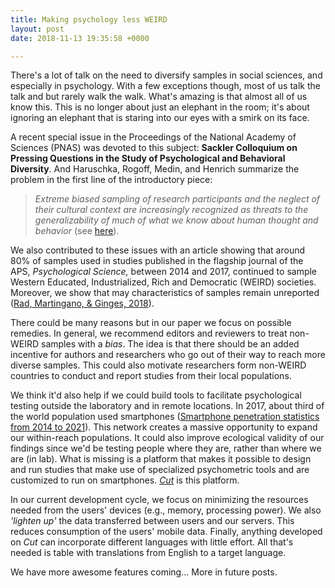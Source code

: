 ```yaml
---
title: Making psychology less WEIRD
layout: post
date: 2018-11-13 19:35:58 +0000

---
```

There's a lot of talk on the need to diversify samples in social sciences, and especially in psychology. With a few exceptions though, most of us talk the talk and but rarely walk the walk. What's amazing is that almost all of us know this. This is no longer about just an elephant in the room; it's about ignoring an elephant that is staring into our eyes with a smirk on its face.

A recent special issue in the Proceedings of the National Academy of Sciences (PNAS) was devoted to this subject: **Sackler Colloquium on Pressing Questions in the Study of Psychological and Behavioral Diversity**. And Haruschka, Rogoff, Medin, and Henrich summarize the problem in the first line of the introductory piece:

> _Extreme biased sampling of research participants and the neglect of their cultural context are increasingly recognized as threats to the generalizability of much of what we know about human thought and behavior_ (see [here](http://www.pnas.org/content/115/45/11366)).

We also contributed to these issues with an article showing that around 80% of samples used in studies published in the flagship journal of the APS, _Psychological Science,_ between 2014 and 2017, continued to sample Western Educated, Industrialized, Rich and Democratic (WEIRD) societies. Moreover, we show that may characteristics of samples remain unreported ([Rad, Martingano, & Ginges, 2018](http://www.pnas.org/content/115/45/11401)).

There could be many reasons but in our paper we focus on possible remedies. In general, we recommend editors and reviewers to treat non-WEIRD samples with a _bias_. The idea is that there should be an added incentive for authors and researchers who go out of their way to reach more diverse samples. This could also motivate researchers form non-WEIRD countries to conduct and report studies from their local populations.

We think it'd also help if we could build tools to facilitate psychological testing outside the laboratory and in remote locations. In 2017, about third of the world population used smartphones ([Smartphone penetration statistics from 2014 to 2021](https://www.statista.com/statistics/203734/global-smartphone-penetration-per-capita-since-2005/)). This network creates a massive opportunity to expand our within-reach populations. It could also improve ecological validity of our findings since we'd be testing people where they are, rather than where we are (in lab). What is missing is a platform that makes it possible to design and run studies that make use of specialized psychometric tools and are customized to run on smartphones. [_Cut_](https://cut.social) is this platform.

In our current development cycle, we focus on minimizing the resources needed from the users' devices (e.g., memory, processing power). We also _'lighten up'_ the data transferred between users and our servers. This reduces consumption of the users' mobile data. Finally, anything developed on _Cut_ can incorporate different languages with little effort. All that's needed is table with translations from English to a target language.

We have more awesome features coming... More in future posts.
